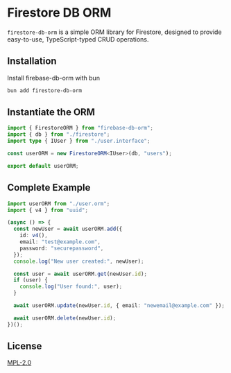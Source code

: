 # Firestore DB ORM

`firestore-db-orm` is a simple ORM library for Firestore, designed to provide easy-to-use, TypeScript-typed CRUD
operations.

## Installation

Install firebase-db-orm with bun

```bash
bun add firestore-db-orm
```

## Instantiate the ORM

```typescript
import { FirestoreORM } from "firebase-db-orm";
import { db } from "./firestore";
import type { IUser } from "./user.interface";

const userORM = new FirestoreORM<IUser>(db, "users");

export default userORM;
```

## Complete Example

```typescript
import userORM from "./user.orm";
import { v4 } from "uuid";

(async () => {
  const newUser = await userORM.add({
    id: v4(),
    email: "test@example.com",
    password: "securepassword",
  });
  console.log("New user created:", newUser);

  const user = await userORM.get(newUser.id);
  if (user) {
    console.log("User found:", user);
  }

  await userORM.update(newUser.id, { email: "newemail@example.com" });

  await userORM.delete(newUser.id);
})();
```

## License

[MPL-2.0](https://www.mozilla.org/en-US/MPL/2.0/)
